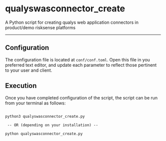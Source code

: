 # qualyswasconnector_create
A Python script for creating qualys web application connectors in product/demo risksense platforms

----

## Configuration
The configuration file is located at `conf/conf.toml`. Open this file
in you preferred text editor, and update each parameter to reflect those
pertinent to your user and client.


## Execution
Once you have completed configuration of the script, the script can be run from your
terminal as follows:

```commandline

python3 qualyswasconnector_create.py

 -- OR (depending on your installation) --

python qualyswasconnector_create.py

```